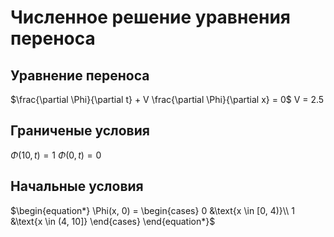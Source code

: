 # Численное решение уравнения переноса
## Уравнение переноса
$\frac{\partial \Phi}{\partial t} + V \frac{\partial \Phi}{\partial x} = 0$
V = 2.5
## Граниченые условия
$\Phi(10, t) = 1$
$\Phi(0, t) =
0$
## Начальные условия
$\begin{equation*}
\Phi(x, 0) = 
 \begin{cases}
   0 &\text{x \in [0, 4)}\\
   1 &\text{x \in (4, 10]}
 \end{cases}
\end{equation*}$
